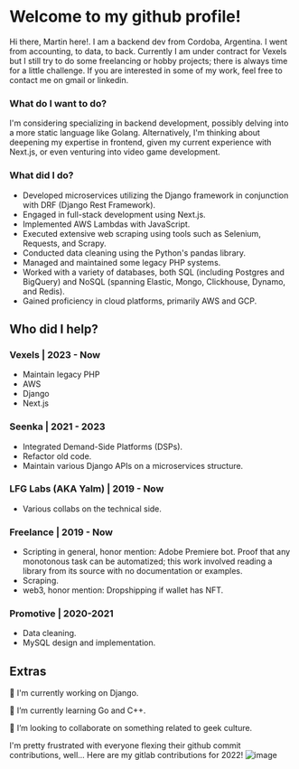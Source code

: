 # Welcome to my github profile!
  Hi there, Martin here!. I am a backend dev from Cordoba, Argentina. I went from accounting, to data, to back. Currently I am under contract for Vexels but I still try to do some freelancing or hobby projects; there is always time for a little challenge. If you are interested in some of my work, feel free to contact me on gmail or linkedin.


### What do I want to do?
  I'm considering specializing in backend development, possibly delving into a more static language like Golang. Alternatively, I'm thinking about deepening my expertise in frontend, given my current experience with Next.js, or even venturing into video game development.

### What did I do?
  - Developed microservices utilizing the Django framework in conjunction with DRF (Django Rest Framework).
  - Engaged in full-stack development using Next.js.
  - Implemented AWS Lambdas with JavaScript.
  - Executed extensive web scraping using tools such as Selenium, Requests, and Scrapy.
  - Conducted data cleaning using the Python's pandas library.
  - Managed and maintained some legacy PHP systems.
  - Worked with a variety of databases, both SQL (including Postgres and BigQuery) and NoSQL (spanning Elastic, Mongo, Clickhouse, Dynamo, and Redis).
  - Gained proficiency in cloud platforms, primarily AWS and GCP.


## Who did I help?

### Vexels | 2023 - Now
- Maintain legacy PHP
- AWS
- Django
- Next.js

### Seenka | 2021 - 2023
- Integrated Demand-Side Platforms (DSPs). 
- Refactor old code.
- Maintain various Django APIs on a microservices structure.

### LFG Labs (AKA Yalm) | 2019 - Now
- Various collabs on the technical side.

### Freelance | 2019 - Now
- Scripting in general, honor mention: Adobe Premiere bot. Proof that any monotonous task can be automatized; this work involved reading a library from its source with no documentation or examples.
- Scraping.
- web3, honor mention: Dropshipping if wallet has NFT.

### Promotive | 2020-2021
- Data cleaning.
- MySQL design and implementation.

## Extras
🔭 I'm currently working on Django.


🌱 I’m currently learning Go and C++.


👯 I’m looking to collaborate on something related to geek culture.

I'm pretty frustrated with everyone flexing their github commit contributions, well... Here are my gitlab contributions for 2022!
![image](https://user-images.githubusercontent.com/22018420/212968013-d6ccb2be-9886-4251-800a-dc9f68b78340.png)



<!--
**Demonliquid/Demonliquid** is a ✨ _special_ ✨ repository because its `README.md` (this file) appears on your GitHub profile.

Here are some ideas to get you started:

- 🔭 I’m currently working on ...
- 🌱 I’m currently learning ...
- 👯 I’m looking to collaborate on ...
- 🤔 I’m looking for help with ...
- 💬 Ask me about ...
- 📫 How to reach me: ...
- 😄 Pronouns: ...
- ⚡ Fun fact: ...
-->
